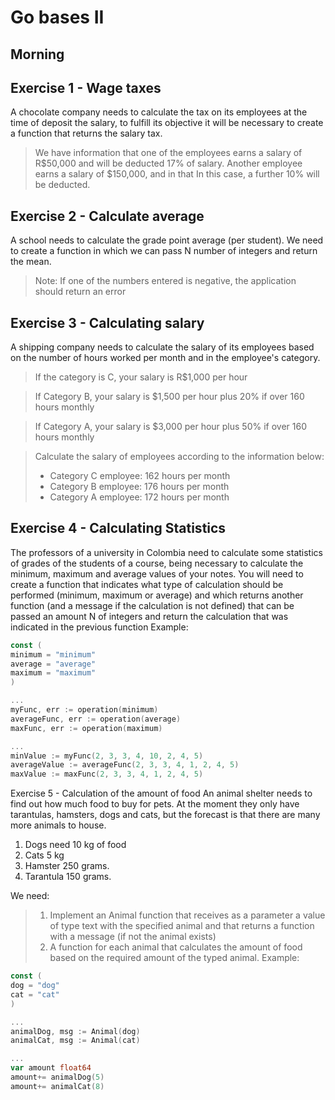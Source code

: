 # Go bases II

## Morning

## Exercise 1 - Wage taxes

A chocolate company needs to calculate the tax on its employees at the time of
deposit the salary, to fulfill its objective it will be necessary to create a function that returns the
salary tax.
>We have information that one of the employees earns a salary of R$50,000 and will be
deducted 17% of salary. Another employee earns a salary of $150,000, and in that
In this case, a further 10% will be deducted.

## Exercise 2 - Calculate average
A school needs to calculate the grade point average (per student). We need to create a function in
which we can pass N number of integers and return the mean.
>Note: If one of the numbers entered is negative, the application should return an error

## Exercise 3 - Calculating salary

A shipping company needs to calculate the salary of its employees based on the number
of hours worked per month and in the employee's category.

>If the category is C, your salary is R$1,000 per hour

>If Category B, your salary is $1,500 per hour plus 20% if over 160 hours
monthly

>If Category A, your salary is $3,000 per hour plus 50% if over 160 hours
monthly

>Calculate the salary of employees according to the information below:
>- Category C employee: 162 hours per month
>- Category B employee: 176 hours per month
>- Category A employee: 172 hours per month


## Exercise 4 - Calculating Statistics

The professors of a university in Colombia need to calculate some statistics of
grades of the students of a course, being necessary to calculate the minimum, maximum and average values
of your notes.
You will need to create a function that indicates what type of calculation should be performed (minimum,
maximum or average) and which returns another function (and a message if the calculation is not
defined) that can be passed an amount N of integers and return the calculation that was
indicated in the previous function
Example:
```go
const (
minimum = "minimum"
average = "average"
maximum = "maximum"
)

...
myFunc, err := operation(minimum)
averageFunc, err := operation(average)
maxFunc, err := operation(maximum)

...
minValue := myFunc(2, 3, 3, 4, 10, 2, 4, 5)
averageValue := averageFunc(2, 3, 3, 4, 1, 2, 4, 5)
maxValue := maxFunc(2, 3, 3, 4, 1, 2, 4, 5)

```

Exercise 5 - Calculation of the amount of food
An animal shelter needs to find out how much food to buy for pets.
At the moment they only have tarantulas, hamsters, dogs and cats, but the forecast
is that there are many more animals to house.
1. Dogs need 10 kg of food
2. Cats 5 kg
3. Hamster 250 grams.
4. Tarantula 150 grams.

We need:
>1. Implement an Animal function that receives as a parameter a value of type text
with the specified animal and that returns a function with a message (if not
the animal exists)
>2. A function for each animal that calculates the amount of food based on the
required amount of the typed animal.
Example:

```go
const (
dog = "dog"
cat = "cat"
)

...
animalDog, msg := Animal(dog)
animalCat, msg := Animal(cat)

...
var amount float64
amount+= animalDog(5)
amount+= animalCat(8)
```